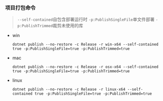 ### 项目打包命令

> `--self-contained`自包含部署运行时 `-p:PublishSingleFile`单文件部署  `-p:PublishTrimmed`裁剪未使用的库

- win

  ```
  dotnet publish --no-restore -c Release -r win-x64 --self-contained true -p:PublishSingleFile=true -p:PublishTrimmed=true 
  ```

- mac

  ```
  dotnet publish --no-restore -c Release -r osx-x64 --self-contained true -p:PublishSingleFile=true -p:PublishTrimmed=true
  ```

- linux

  ```
  dotnet publish --no-restore -c Release -r linux-x64 --self-contained true -p:PublishSingleFile=true -p:PublishTrimmed=true
  ```

### 
